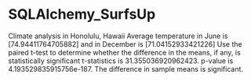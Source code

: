 # SQLAlchemy_SurfsUp
Climate analysis in Honolulu, Hawaii
Average temperature in June is [74.94411764705882] and in December is [71.04152933421226]
Use the paired t-test to determine whether the difference in the means, if any, is statistically significant
t-statistics is 31.355036920962423.
p-value is 4.193529835915756e-187.
The difference in sample means is significant.
